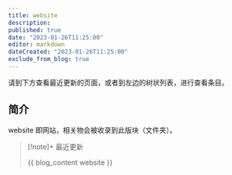 ```yaml
---
title: website
description:
published: true
date: "2023-01-26T11:25:00"
editor: markdown
dateCreated: "2023-01-26T11:25:00"
exclude_from_blog: true
---
```


请到下方查看最近更新的页面，或者到左边的树状列表，进行查看条目。

## 简介

website 即网站，相关物会被收录到此版块（文件夹）。

> [!note]+ 最近更新
>
> {{ blog_content website }}
